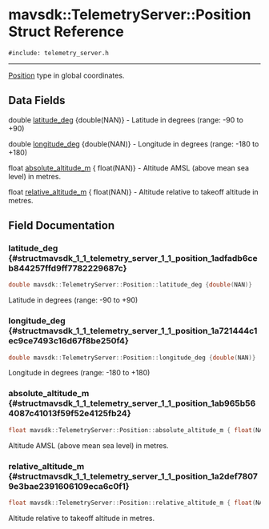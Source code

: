 # mavsdk::TelemetryServer::Position Struct Reference
`#include: telemetry_server.h`

----


[Position](structmavsdk_1_1_telemetry_server_1_1_position.md) type in global coordinates. 


## Data Fields


double [latitude_deg](#structmavsdk_1_1_telemetry_server_1_1_position_1adfadb6ceb844257ffd9ff7782229687c) {double(NAN)} - Latitude in degrees (range: -90 to +90)

double [longitude_deg](#structmavsdk_1_1_telemetry_server_1_1_position_1a721444c1ec9ce7493c16d67f8be250f4) {double(NAN)} - Longitude in degrees (range: -180 to +180)

float [absolute_altitude_m](#structmavsdk_1_1_telemetry_server_1_1_position_1ab965b564087c41013f59f52e4125fb24) { float(NAN)} - Altitude AMSL (above mean sea level) in metres.

float [relative_altitude_m](#structmavsdk_1_1_telemetry_server_1_1_position_1a2def78079e3bae2391606109eca6c0f1) { float(NAN)} - Altitude relative to takeoff altitude in metres.


## Field Documentation


### latitude_deg {#structmavsdk_1_1_telemetry_server_1_1_position_1adfadb6ceb844257ffd9ff7782229687c}

```cpp
double mavsdk::TelemetryServer::Position::latitude_deg {double(NAN)}
```


Latitude in degrees (range: -90 to +90)


### longitude_deg {#structmavsdk_1_1_telemetry_server_1_1_position_1a721444c1ec9ce7493c16d67f8be250f4}

```cpp
double mavsdk::TelemetryServer::Position::longitude_deg {double(NAN)}
```


Longitude in degrees (range: -180 to +180)


### absolute_altitude_m {#structmavsdk_1_1_telemetry_server_1_1_position_1ab965b564087c41013f59f52e4125fb24}

```cpp
float mavsdk::TelemetryServer::Position::absolute_altitude_m { float(NAN)}
```


Altitude AMSL (above mean sea level) in metres.


### relative_altitude_m {#structmavsdk_1_1_telemetry_server_1_1_position_1a2def78079e3bae2391606109eca6c0f1}

```cpp
float mavsdk::TelemetryServer::Position::relative_altitude_m { float(NAN)}
```


Altitude relative to takeoff altitude in metres.

